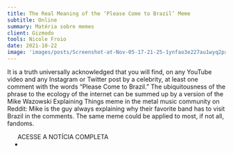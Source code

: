 ```yaml
---
title: The Real Meaning of the ‘Please Come to Brazil’ Meme
subtitle: Online
summary: Matéria sobre memes
client: Gizmodo
tools: Nicole Froio
date: 2021-10-22
image: 'images/posts/Screenshot-at-Nov-05-17-21-25-1ynfao3e227au1wyq2pxd6dlyxa7updau7csa5hzshus.png'
---
```


It is a truth universally acknowledged that you will find, on any YouTube video and any Instagram or Twitter post by a celebrity, at least one comment with the words “Please Come to Brazil.” The ubiquitousness of the phrase to the ecology of the internet can be summed up by a version of the Mike Wazowski Explaining Things meme in the metal music community on Reddit: Mike is the guy always explaining why their favorite band has to visit Brazil in the comments. The same meme could be applied to most, if not all, fandoms.

<div class="post__share"><ul class="share__list list-reset">ACESSE A NOTÍCIA COMPLETA<li class="share__item" style="margin-left: 10px"><a class="share__link share__facebook" style="background: #fa5657" href="https://gizmodo.com/the-real-meaning-of-the-come-to-brazil-meme-1847909973" 
onclick=window.open(this.href, 'pop-up', 'left=20,top=20,width=500,height=500,toolbar=1,resizable=0'); return false;" title="Link" rel="nofollow"><i class="fa-solid fa-link"></i></a></li></ul></div>
<!-- <div class="gallery-box"><div class="gallery"><img src="/clipping/images/example-1.jpg" loading="lazy" alt="Project"><img src="/clipping/images/example-2.jpg" loading="lazy" alt="Project"></div><em>Gallery / <a href="https://www.freepik.com/" target="_blank">Freepic</a></em></div> -->